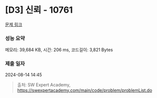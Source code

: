 # [D3] 신뢰 - 10761 

[문제 링크](https://swexpertacademy.com/main/code/problem/problemDetail.do?contestProbId=AXSVc1TqEAYDFAQT) 

### 성능 요약

메모리: 39,684 KB, 시간: 206 ms, 코드길이: 3,821 Bytes

### 제출 일자

2024-08-14 14:45



> 출처: SW Expert Academy, https://swexpertacademy.com/main/code/problem/problemList.do